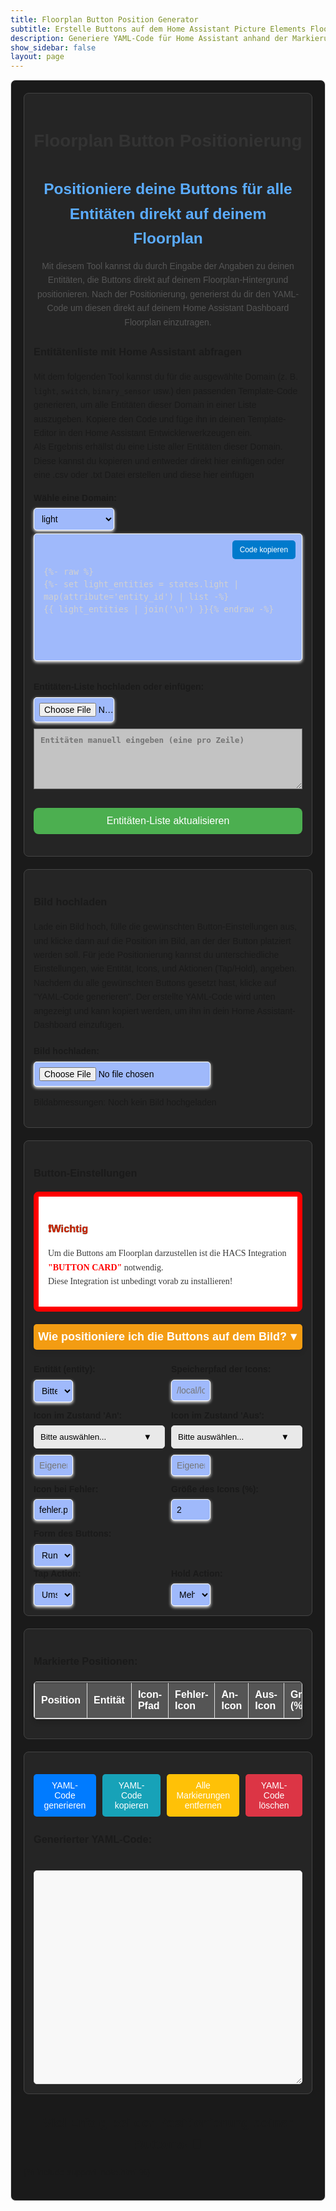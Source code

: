 ```yaml
---
title: Floorplan Button Position Generator
subtitle: Erstelle Buttons auf dem Home Assistant Picture Elements Floorplan
description: Generiere YAML-Code für Home Assistant anhand der Markierungen und Positionen.
show_sidebar: false
layout: page
---
```

<div class="guide-container">

<div id="custom-alert" style="display: none;">
    <div id="custom-alert-content">
        <h4 id="custom-alert-title"></h4>
        <p id="custom-alert-message"></p>
        <button id="close-alert">OK</button>
    </div>
</div>
<section class="content-section">

<h1 class="floorplan-main-title">Floorplan Button Positionierung</h1>

<h2 class="floorplan-main-subtitle">Positioniere deine Buttons für alle Entitäten direkt auf deinem Floorplan</h2>

<p class="floorplan-main-intro">
    Mit diesem Tool kannst du durch Eingabe der Angaben zu deinen Entitäten, die Buttons direkt auf deinem Floorplan-Hintergrund positionieren. Nach der Positionierung, generierst du dir den YAML-Code um diesen direkt auf deinem Home Assistant Dashboard Floorplan einzutragen.
</p>

<h3>Entitätenliste mit Home Assistant abfragen</h3>

<p>
    Mit dem folgenden Tool kannst du für die ausgewählte Domain (z. B. <code>light</code>, <code>switch</code>, <code>binary_sensor</code> usw.) den passenden Template-Code generieren, um alle Entitäten dieser Domain in einer Liste auszugeben. 
    Kopiere den Code und füge ihn in deinen Template-Editor in den Home Assistant Entwicklerwerkzeugen ein.<br>
    Als Ergebnis erhällst du eine Liste aller Entitäten dieser Domain.<br> 
    Diese kannst du kopieren und entweder direkt hier einfügen oder eine .csv oder .txt Datei erstellen und diese hier einfügen
</p>

<div class="floorplan-form-group">
    <label for="domain-select">Wähle eine Domain:</label>
    <select id="domain-select" onchange="updateTemplateCode()">
        <option value="light">light</option>
        <option value="switch">switch</option>
        <option value="input_boolean">input_boolean</option>
        <option value="binary_sensor">binary_sensor</option>
    </select>
</div>

<div class="code-container">
    <button class="copy-button" onclick="copyCode('template-output', this)">Code kopieren</button>
    <pre id="template-output">
        <code>
{%- raw %}
{%- set light_entities = states.light | map(attribute='entity_id') | list -%}
{{ light_entities | join('\n') }}{% endraw -%}
        </code>
    </pre>
</div>

<div class="floorplan-form-group">
    <label for="entity-list-upload">Entitäten-Liste hochladen oder einfügen:</label>
    <input type="file" id="entity-list-upload" accept=".txt,.csv" onchange="loadEntityList(event)" style="margin-bottom: 10px;">
    <textarea class="textarea-list" id="entity-list-text" placeholder="Entitäten manuell eingeben (eine pro Zeile)" rows="5" style="width: 100%;"></textarea>
        <div class="entity-preview-container" id="entity-preview" style="display: none; margin-top: 20px; border: 1px solid #ddd; padding: 10px; border-radius: 5px;">
            <h4>Hochgeladene Entitäten</h4>
            <textarea id="uploaded-entity-list" rows="10" style="width: 100%;" readonly></textarea>
        </div>
    <button class="custom-button" onclick="updateEntityDropdown()">Entitäten-Liste aktualisieren</button>
</div>
</section>


<section class="content-section">
<h3>Bild hochladen</h3>

<p>
    Lade ein Bild hoch, fülle die gewünschten Button-Einstellungen aus, und klicke dann auf die Position im Bild, an der der Button platziert werden soll. Für jede Positionierung kannst du unterschiedliche Einstellungen, wie Entität, Icons, und Aktionen (Tap/Hold), angeben. Nachdem du alle gewünschten Buttons gesetzt hast, klicke auf "YAML-Code generieren". Der erstellte YAML-Code wird unten angezeigt und kann kopiert werden, um ihn in dein Home Assistant-Dashboard einzufügen.
</p>

<!-- Bild-Upload -->
<div class="custom-form-group">
    <label for="image-upload" class="custom-label">Bild hochladen:</label>
    <input type="file" id="image-upload" class="custom-input" accept="image/*">
<p id="image-dimensions">Bildabmessungen: Noch kein Bild hochgeladen</p>
</div>

<!-- Bildcontainer -->
<div class="floorplan-container" id="container" style="display: none;">
    <img src="" alt="Floorplan" id="floorplan">
    <div class="floorplan-coords" id="coords">left: 0%, top: 0%</div>
</div>
</section>

<section class="content-section">
<!-- Formular für zusätzliche Angaben -->
<h3>Button-Einstellungen</h3>
<div class="important-container">
    <h3>❗Wichtig</h3>
    <p>
        Um die Buttons am Floorplan darzustellen ist die HACS Integration <strong>"Button Card"</strong> notwendig.<br>
        Diese Integration ist unbedingt vorab zu installieren!
    </p>
</div>
<div class="dropdown">
    <button class="dropdown-toggle" onclick="toggleDropdown('tutorialDropdown', this)">
        Wie positioniere ich die Buttons auf dem Bild?<span>&#9660;</span>
    </button>
    <div id="tutorialDropdown" class="dropdown-content" style="display: none; padding: 10px; text-align: left; line-height: 1.5;">
        <p><strong>Schritt-für-Schritt-Anleitung:</strong></p>
        <ol>
            <li>Wähle eine Entität aus der Liste aus</li>
            <li>Trage den Speicherpfad deiner Icons (Home Assistant) ein. Vorschlag: /local/lovelace/icon/</li>
            <li>Wähle ein Icon, welches beim Zustand <em>"AN"</em> deiner Entität angezeigt werden soll oder gib einen eigenen Namen ein.</li>
            <li>Wähle ein Icon, welches beim Zustand <em>"AUS"</em> deiner Entität angezeigt werden soll oder gib einen eigenen Namen ein.</li>
            <li>Trage den Namen des Icons ein, welches bei einem Fehler der Entität angezeigt werden soll. Vorschlag: fehler.png</li>
            <li>Wähle eine Breite des Buttons auf dem Floorplan. Voreingestellt: <em>2</em>.</li>
            <li>Wähle die Form des Buttons.</li>
            <li>Wähle eine <em>Tap</em>- und eine <em>Hold Action</em>.</li>
        </ol>
        <p>
            Wenn alles ausgewählt ist, klicke auf das Bild, um die Position des Buttons zu setzen.<br>
            In der Tabelle werden alle Einstellungen als Information angezeigt. Ausgewählte Icons können mit einem Klick daruf heruntergeladen werden.
        </p>
        <p><strong>Für die nächste Entität:</strong></p>
        <ul>
            <li>Ändere die Eingaben in den Punkten 1–8, die für die neue Entität gelten.</li>
            <li>Klicke dann erneut auf das Bild, um die neue Entität zu positionieren.</li>
        </ul>
        <p>Fahre so mit all deinen Entitäten fort, bis alle Buttons positioniert sind.</p>
        <p><strong>Zum Schluss:</strong></p>
        <ul>
            <li>Klicke auf <em>YAML-Code generieren</em>, um den Code zu erhalten.</li>
        </ul>
        <p><strong>Hinweis:</strong> Falls dir Fehler unterlaufen, kannst du mit den unteren Buttons Markierungen entfernen oder den YAML-Code löschen.</p>
        <p><strong>Viel Erfolg! 🎉</strong></p>
    </div>
</div>    

<div class="floorplan-marker-form">
    <div class="floorplan-form-group">
        <label for="marker-entity">Entität (entity):</label>
        <select id="marker-entity">
            <option value="">Bitte auswählen...</option>
            <!-- Dynamisch hinzugefügte Optionen -->
        </select>
    </div>  
    <div class="floorplan-form-group">
        <label for="marker-path">Speicherpfad der Icons:</label>
        <input type="text" id="marker-path" placeholder="/local/lovelace/icon/">
    </div>    
    <div class="floorplan-form-group">
        <label for="icon-dropdown">Icon im Zustand 'An':</label>
        <div class="custom-dropdown">
            <button id="on-icon-button" class="custom-dropdown-button" onclick="toggleIconDropdown()">Bitte auswählen...</button>
            <div class="custom-dropdown-content" id="icon-dropdown">
                <!-- Dynamisch generierte Icons -->
            </div>
        </div>
        <input type="text" id="custom-on-icon" placeholder="Eigenen Namen eingeben" style="margin-top: 10px; width: 100%;">
        <input type="hidden" id="selected-icon" name="selected-icon">
    </div>
    <div class="floorplan-form-group">
        <label for="off-icon-dropdown">Icon im Zustand 'Aus':</label>
        <div class="custom-dropdown">
            <button id="off-icon-button" class="custom-dropdown-button" onclick="toggleOffIconDropdown()">Bitte auswählen...</button>
            <div class="custom-dropdown-content" id="off-icon-dropdown">
                <!-- Dynamisch generierte Icons -->
            </div>
        </div>
        <input type="text" id="custom-off-icon" placeholder="Eigenen Namen eingeben" style="margin-top: 10px; width: 100%;">
        <input type="hidden" id="selected-off-icon" name="selected-off-icon">
    </div>
    <div class="floorplan-form-group">
        <label for="marker-default-icon">Icon bei Fehler:</label>
        <input type="text" id="marker-default-icon" value="fehler.png">
    </div>        
    <div class="floorplan-form-group">
        <label for="marker-size">Größe des Icons (%):</label>
        <input type="text" id="marker-size" value="2">
    </div>    
    <!-- Auswahl für die Form des Markers -->
    <div class="floorplan-form-group">
        <label for="marker-shape">Form des Buttons:</label>
        <select id="marker-shape">
            <option value="50%">Rund</option>
            <option value="0%">Eckig</option>
            <option value="10%">Abgerundet</option>
        </select>
    </div>
</div>

<!-- Auswahl für die Tap- und Hold-Action mit jeweiligen Navigationspfaden -->
<div class="floorplan-form-group-horizontal">
    <div class="floorplan-form-group">
        <label for="marker-tap-action">Tap Action:</label>
        <select id="marker-tap-action" onchange="toggleNavigationPathInput('tap')">
            <option value="toggle">Umschalten</option>
            <option value="none">Keine</option>
            <option value="more-info">Mehr Info</option>
            <option value="navigate">Navigieren</option>
            <option value="call-service">Taster</option>
            <option value="fire-dom-event">Pop-Up</option>
        </select>
        <input type="text" id="navigation-path-tap" placeholder="Pfad für Navigation (Tap)" style="display:none; margin-top: 5px;">
    </div>
    <div class="floorplan-form-group">
        <label for="marker-hold-action">Hold Action:</label>
        <select id="marker-hold-action" onchange="toggleNavigationPathInput('hold')">
            <option value="more-info" selected>Mehr Info</option>
            <option value="none">Keine</option>
            <option value="toggle">Umschalten</option>
            <option value="navigate">Navigieren</option>
            <option value="call-service">Taster</option>
            <option value="fire-dom-event">Pop-Up</option>
        </select>
        <input type="text" id="navigation-path-hold" placeholder="Pfad für Navigation (Hold)" style="display:none; margin-top: 5px;">
    </div>
</div>

<!-- Eingabefelder für den Navigationspfad, nur sichtbar, wenn "Navigieren" ausgewählt ist -->
<div class="floorplan-form-group" id="navigation-path-group-tap" style="display: none;">
    <label for="navigation-path-tap">Navigationspfad (Tap):</label>
    <input type="text" id="navigation-path-tap" placeholder="Pfad für Navigation (Tap)">
</div>

<div class="floorplan-form-group" id="navigation-path-group-hold" style="display: none;">
    <label for="navigation-path-hold">Navigationspfad (Hold):</label>
    <input type="text" id="navigation-path-hold" placeholder="Pfad für Navigation (Hold)">
</div>
</section>

<section class="content-section">
<h3>Markierte Positionen:</h3>

<table id="position-table" border="1" style="width: 100%; text-align: left; border-collapse: collapse;">
    <thead>
        <tr>
            <th>Position</th>
            <th>Entität</th>
            <th>Icon-Pfad</th>
            <th>Fehler-Icon</th>
            <th>An-Icon</th>
            <th>Aus-Icon</th>
            <th>Größe (%)</th>
            <th>Form</th>
        </tr>
    </thead>
    <tbody>
        <!-- Dynamisch generierte Einträge -->
    </tbody>
</table>
</section>

<section class="content-section">
<div class="floorplan-button-container">
    <button class="floorplan-button floorplan-button-primary" onclick="generateYAML()">YAML-Code generieren</button>
    <button class="floorplan-button floorplan-button-info" onclick="copyYAML()">YAML-Code kopieren</button>
    <button class="floorplan-button floorplan-button-warning" onclick="removeMarkers()">Alle Markierungen entfernen</button>
    <button class="floorplan-button floorplan-button-danger" onclick="clearYAML()">YAML-Code löschen</button>
</div>

<h3>Generierter YAML-Code:</h3>
<textarea id="yaml-output" rows="20" cols="80" readonly></textarea>
</section>

<footer class="guide-footer">
    <h2>Viel Erfolg bei der Positionierung deiner Buttons! 🎉</h2>
</footer>

{% include support_note.html %}

</div>

<style>
    .guide-container {
        max-width: 100%;
        margin: auto;
        padding: 20px;
        background-color: #1a1a1a;
        font-family: Arial, sans-serif;
        line-height: 1.6;
        border: 1px solid #ddd;
        border-radius: 8px;
        box-shadow: 0 4px 4px 6px rgba(255, 255, 255, 0.3);
    }

    .content-section {
        margin-bottom: 20px;
        padding: 15px;
        background-color: #252525;
        border: 1px solid #444;
        border-radius: 8px;
    }

    .content-section h2 {
        color: #5bacff;
        font-size: 1.75em;
        margin-bottom: 10px;
    }

    .content-section ul {
        margin: 10px 0 0 20px;
        padding: 0;
        list-style-type: disc;
    }

    .content-section ul li {
        margin-bottom: 10px;
    }

    .guide-footer {
        text-align: center;
    }
    /* Wichtiges Hinweis-Container */
    .important-container {
        background-color: rgb(255, 255, 255);
        padding: 15px;
        border-radius: 8px;
        margin-bottom: 20px;
        border: 8px solid rgb(255, 0, 0);
    }
    .important-container h3 {
        color: #d12700;
        font-weight: bold;
        text-shadow: 0 0 1px rgb(0, 0, 0);
    }
    .important-container p {
        color: #383838;
        font-family: Arial Black;
    }
    .important-container strong {
        color:rgb(255, 0, 0);
        text-transform: uppercase;
    }
    /* Hinweise */
    .note-container {
        background-color: rgb(255, 255, 255);
        padding: 15px;
        border-radius: 8px;
        margin-bottom: 20px;
        border: 8px solid #0062ff;
    }
    .note-container h3 {
        color: #0062ff;
        font-weight: bold;
        text-shadow: 0 0 1px rgb(0, 0, 0);
    }
    .note-container p {
        color: #383838;
    }
    .note-container strong {
        color: #0062ff;
        text-transform: uppercase;
    }
    .entity-preview-container {
        background-color: #9fb9fb;
        border: 1px solid #ddd;
        border-radius: 5px;
        padding: 15px;
        margin: 10px 0;
        box-shadow: 0 4px 8px rgba(0, 0, 0, 0.1);
    }

    .entity-preview-container h4 {
        margin-bottom: 10px;
        color: #333;
        font-size: 16px;
        font-weight: bold;
    }

    .code-container {
        position: relative;
        background-color: #9fb9fb;
        border: 1px solid #ffffff;
        box-shadow: 0 2px 5px #ffffff;
        border-radius: 5px;
        padding: 15px;
        margin-top: 5px;
        margin-bottom: 30px;
        overflow: auto;
        max-height: 300px;
    }

    .code-container code {
        font-family: Consolas, Monaco, 'Andale Mono', 'Ubuntu Mono', monospace;
        font-size: 0.95em;
        line-height: 1.5;
        color: #d1d1d1;
        white-space: pre-wrap;
    }

    .copy-button {
        position: absolute;
        top: 10px;
        right: 10px;
        background: #007acc;
        color: white;
        border: none;
        border-radius: 5px;
        padding: 8px 12px;
        font-size: 0.85em;
        cursor: pointer;
        z-index: 10;
        transition: background-color 0.3s, transform 0.2s;
    }

    .copy-button:hover {
        background: #005a9c;
    }
    .copy-button.copied {
        background: #72dd8b; /* Grüner Hintergrund */
        color: white;       /* Weiße Schrift */
        content: '✔️';      /* Symbol */
        padding: 8px 12px;
    }
    #custom-alert {
        position: fixed;
        top: 0;
        left: 0;
        width: 100%;
        height: 100%;
        background-color: rgba(0, 0, 0, 0.6); /* Dunkles Overlay */
        display: flex;
        justify-content: center;
        align-items: center;
        z-index: 9999;
    }
    #custom-alert-content {
        background-color: #fff;
        padding: 20px 30px;
        border-radius: 10px;
        box-shadow: 0 4px 10px rgba(0, 0, 0, 0.3);
        text-align: center;
        max-width: 400px;
        animation: fadeIn 0.3s ease-in-out;
    }
    #custom-alert-title {
        margin-bottom: 10px;
        font-size: 18px;
        color: #333;
        font-weight: bold;
    }
    #custom-alert-message {
        margin-bottom: 15px;
        font-size: 16px;
        color: #666;
    }
    #close-alert {
        background-color: #28a745;
        color: white;
        border: none;
        padding: 10px 20px;
        font-size: 14px;
        border-radius: 5px;
        cursor: pointer;
        transition: background-color 0.3s ease;
    }
    #close-alert:hover {
        background-color: #218838;
    }
    /* Animation */
    @keyframes fadeIn {
        from {
            opacity: 0;
            transform: scale(0.8);
        }
        to {
            opacity: 1;
            transform: scale(1);
        }
    }
    .custom-input, select {
        padding: 8px;
        color: #000000;
        background-color: #9fb9fb;
        max-width: 100%;
        border: 1px solid #ffffff;
        box-shadow: 0 2px 5px #ffffff;
        border-radius: 5px;
        font-size: 14px;
    }
    .custom-button {
        background-color: #4CAF50;
        color: white;
        padding: 12px 20px;
        font-size: 16px;
        border-radius: 8px;
        border: none;
        cursor: pointer;
        transition: background-color 0.3s ease;
        margin-top: 20px;
        margin-bottom: 20px;
    }
    .custom-button:hover {
        background-color: #45a049;
    }

    .floorplan-main-container {
        max-width: 100%;
        margin: auto;
        padding: 20px;
        background-color: #f9f9f9;
        font-family: Arial, sans-serif;
        line-height: 1.6;
        border: 1px solid #ddd;
        border-radius: 8px;
        box-shadow: 0 4px 6px rgba(0, 0, 0, 0.1);
    }
    .floorplan-main-title {
        text-align: center;
        color: #333;
        font-size: 2em;
        margin-bottom: 10px;
    }
    .floorplan-main-subtitle {
        text-align: center;
        color: #666;
        font-size: 1.4em;
        margin-bottom: 20px;
    }
    .floorplan-main-intro {
        text-align: center;
        color: #555;
        margin-bottom: 20px;
    }
    .custom-form-group {
        margin-top: 20px;
    }
    .custom-label {
        display: block;
        font-weight: bold;
        margin-bottom: 5px;
    }
    .floorplan-container {
        position: relative;
        display: inline-block;
        margin-top: 20px;
        border: 1px solid #ddd;
        padding: 0;
        background-color: #f9f9f9;
        border-radius: 8px;
        margin-bottom: 20px;
    }
    img {
        display: block;
        cursor: crosshair;
    }
    .floorplan-coords {
        position: absolute;
        top: 10px;
        left: 10px;
        background: rgba(0, 0, 0, 0.7);
        color: #fff;
        padding: 5px 10px;
        border-radius: 5px;
        font-size: 14px;
        display: none;
    }
    .floorplan-container:hover .floorplan-coords {
        display: block;
    }
    .floorplan-marker {
        position: absolute;
        width: 10px;
        height: 10px;
        background: red;
        box-shadow: 0 0 4px rgba(0, 0, 0, 0.5);
        transform: translate(-50%, -50%);
        pointer-events: none;
    }
    .floorplan-marker-form {
        display: grid;
        grid-template-columns: repeat(2, 1fr);
        gap: 10px;
        margin-top: 20px;
    }
    .floorplan-form-group {
        display: flex;
        flex-direction: column;
    }
    .floorplan-form-group label {
        font-weight: bold;
        margin-bottom: 5px;
    }
    .floorplan-form-group input, .floorplan-form-group select {
        padding: 8px;
        color: #000000;
        background-color: #9fb9fb;
        max-width: 30%;
        border: 1px solid #ffffff;
        box-shadow: 0 2px 5px #ffffff;
        border-radius: 5px;
        font-size: 14px;
    }
    .floorplan-button-container {
        display: flex;
        gap: 10px;
        margin-top: 20px;
    }
    .floorplan-button {
        padding: 10px 15px;
        font-size: 14px;
        border: none;
        border-radius: 5px;
        cursor: pointer;
    }
    .floorplan-button-primary {
        background-color: #007bff;
        color: #fff;
    }
    .floorplan-button-info {
        background-color: #17a2b8;
        color: #fff;
    }
    .floorplan-button-warning {
        background-color: #ffc107;
        color: #fff;
    }
    .floorplan-button-danger {
        background-color: #dc3545;
        color: #fff;
    }
    .textarea-list {
        width:100%;
        background-color: #c3c3c3;
        color: #000000;
        font-size: 0.9em;
        font-weight: bold;
        padding: 10px;
        margin-bottom: 10px;
    }
    #yaml-output {
        width: 100%;
        margin-top: 20px;
        padding: 10px;
        font-size: 14px;
        border: 1px solid #ddd;
        border-radius: 5px;
        background-color: #f8f8f8;
    }
    .floorplan-form-group-horizontal {
        display: flex;
        gap: 10px;
    }
    
    .floorplan-form-group-horizontal .floorplan-form-group {
        flex: 1;
    }

    .dropdown {
        margin: 20px 0;
        text-align: center;
    }

    .dropdown-toggle {
        font-size: 18px;
        font-weight: bold;
        cursor: pointer;
        background-color: #f39c12;
        color: #ffffff;
        padding: 10px 5px;
        border: none;
        border-radius: 5px;
        text-align: center;
        width: 100%;
        box-shadow: 0 4px 8px rgba(0, 0, 0, 0.1);
        display: inline-block;
    }

    .dropdown-toggle.rotated {
        writing-mode: vertical-rl;
        text-orientation: mixed;
        transform: rotate(180deg); /* Text von unten nach oben */
        padding: 20px 30px;
        width: 200px;
        height: auto;
    }

    .dropdown-toggle span {
        float: right;
    }

    .dropdown-content {
        padding: 20px;
        background-color: #1a1a1a;
        border: 1px solid #f39c12;
        border-radius: 5px;
        margin-top: 10px;
        box-shadow: 0 4px 8px rgba(0, 0, 0, 0.1);
    }
    .guide-footer {
    text-align: center;
    margin-top: 20px;
    }
    #marker-on-icon option {
        padding: 10px;
        display: flex;
        align-items: center;
    }

    #marker-on-icon img {
        width: 24px;
        height: 24px;
        margin-right: 10px;
        vertical-align: middle;
    }
    .custom-dropdown {
        position: relative;
        display: inline-block;
        width: 100%;
    }

    .custom-dropdown-button {
        background-color: #e9e9e9;
        color: #000000;
        padding: 10px;
        border: 1px solid #ddd;
        border-radius: 5px;
        width: 100%;
        text-align: left;
        cursor: pointer;
    }

    .custom-dropdown-button::after {
        content: "▼";
        float: right;
        margin-right: 10px;
        color: #000000;
    }

    .custom-dropdown-content {
        display: none;
        position: absolute;
        background-color: #6b6b6b;
        border: 1px solid #ddd;
        border-radius: 5px;
        box-shadow: 0px 8px 16px 0px rgba(0, 0, 0, 0.2);
        max-height: 200px;
        overflow-y: auto;
        z-index: 1000;
        width: 100%;
    }

    .custom-dropdown-content div {
        padding: 10px;
        display: flex;
        align-items: center;
        cursor: pointer;
        transition: background-color 0.3s ease;
        color: #fff;
    }

    .custom-dropdown-content div:hover {
        background-color: #555;
    }

    .custom-dropdown-content img {
        width: 30px;
        height: 30px;
        margin-right: 10px;
    }
    /* Tabelle allgemein */
    #position-table {
        width: 100%;
        border-collapse: collapse;
        background-color: #6b6b6b; /* Passend zum Dropdown-Hintergrund */
        color: #fff; /* Weiße Schrift */
        border: 1px solid #ddd;
        border-radius: 5px;
        box-shadow: 0px 4px 8px rgba(0, 0, 0, 0.2);
        overflow: hidden;
    }

    /* Kopfzeile der Tabelle */
    #position-table th {
        background-color: #555; /* Passend zur Hover-Farbe des Dropdowns */
        color: #fff; /* Weiße Schrift */
        font-weight: bold;
        padding: 10px;
        text-align: left;
        border-bottom: 1px solid #ddd;
    }

    /* Zellen der Tabelle */
    #position-table td {
        background-color: #6b6b6b; /* Dunkler Hintergrund für die Zellen */
        color: #fff; /* Weiße Schrift */
        padding: 10px;
        border-bottom: 1px solid #ddd;
    }

    /* Zellen mit Bildern */
    #position-table td img {
        display: block;
        margin: auto; /* Zentriert das Bild in der Zelle */
        max-width: 24px;
        max-height: 24px;
        border-radius: 5px; /* Leicht abgerundete Ecken für die Bilder */
    }

    /* Hover-Effekt für Tabellenzeilen */
    #position-table tr:hover {
        background-color: #555; /* Gleiche Hover-Farbe wie Dropdown-Einträge */
        transition: background-color 0.3s ease;
    }

    /* Alternative Zeilenfarbe für bessere Übersicht */
    #position-table tr:nth-child(even) td {
        background-color: #5a5a5a; /* Etwas hellere Farbe für gerade Zeilen */
    }

    /* Text in den Zellen */
    #position-table td {
        font-size: 14px;
        line-height: 1.5;
    }

    /* Zentrierung der Tabelle */
    #position-table {
        margin-top: 20px;
        border-radius: 5px;
    }


</style>

<script>

function updateTemplateCode() {
    const domain = document.getElementById('domain-select').value;
    const codeElement = document.querySelector('#template-output code');

    // Neuer Code mit RAW-Block
    const templateCode = `{%- raw %}
{%- set ${domain}_entities = states.${domain} | map(attribute='entity_id') | list -%}
{{ ${domain}_entities | join('\\n') }}{% endraw -%}`;

    // Aktualisiere den Inhalt des <code>-Elements
    codeElement.innerText = templateCode;
}

// Initialer Template-Code für die Standardauswahl "light"
updateTemplateCode();

function copyCode(elementId, button) {
    const codeElement = document.getElementById(elementId);
    const codeText = codeElement.innerText || codeElement.textContent;

    navigator.clipboard.writeText(codeText)
        .then(() => {
            showCustomAlert("ERFOLG!", "Der Code wurde erfolgreich kopiert!");

            button.classList.add('copied');
            button.textContent = "Kopiert ✔️";
        })
        .catch(err => {
            console.error("Fehler beim Kopieren des Codes: ", err);
            showCustomAlert("FEHLER!", "Beim Kopieren des Codes ist ein Fehler aufgetreten.");
        });
}

function showCustomAlert(title, message) {
    const alertBox = document.getElementById("custom-alert");
    const alertTitle = document.getElementById("custom-alert-title");
    const alertMessage = document.getElementById("custom-alert-message");

    alertTitle.textContent = title;
    alertMessage.textContent = message;
    alertBox.style.display = "flex";

    document.getElementById("close-alert").onclick = function () {
        alertBox.style.display = "none";
    };
}

let entityList = [];

// Funktion zum Hochladen der Entitäten-Liste aus einer Datei
function loadEntityList(event) {
    const file = event.target.files[0];
    if (file) {
        const reader = new FileReader();
        reader.onload = (e) => {
            const content = e.target.result;
            const fileEntities = content
                .split('\n')
                .map(item => item.trim())
                .filter(item => item); // Entfernt leere Zeilen

            // Setze die Liste zurück und entferne Duplikate
            entityList = [...new Set(fileEntities)];

            // Zeige die hochgeladenen Entitäten in der Vorschau
            const previewContainer = document.getElementById("entity-preview");
            const previewTextarea = document.getElementById("uploaded-entity-list");
            previewTextarea.value = entityList.join('\n'); // Zeige die Liste im Textbereich an
            previewContainer.style.display = "block"; // Zeige die Vorschau an
        };
        reader.readAsText(file);
    }
}

// Funktion zum Aktualisieren der Dropdown-Liste mit Entitäten
function updateEntityDropdown() {
    // Manuell eingegebene Entitäten
    const textareaContent = document.getElementById('entity-list-text').value;
    const manualEntities = textareaContent
        .split('\n')
        .map(item => item.trim())
        .filter(item => item); // Entfernt leere Einträge

    // Kombiniere hochgeladene und manuell eingegebene Entitäten
    entityList = [...new Set([...entityList, ...manualEntities])];

    // Aktualisiere das Dropdown
    const entityDropdown = document.getElementById('marker-entity');
    entityDropdown.innerHTML = '<option value="">Bitte auswählen...</option>'; // Dropdown zurücksetzen

    entityList.forEach(entity => {
        const option = document.createElement('option');
        option.value = entity;
        option.textContent = entity;
        entityDropdown.appendChild(option);
    });

    // Zeige Erfolgsmeldung
    showCustomAlert("ERFOLG!", "Die Entitäten-Liste wurde erfolgreich aktualisiert!");

    // Leere das Vorschaulisten-Fenster nach Aktualisierung
    const previewContainer = document.getElementById("entity-preview");
    const previewTextarea = document.getElementById("uploaded-entity-list");
    previewTextarea.value = ""; // Vorschauliste leeren
    previewContainer.style.display = "none"; // Verstecke die Vorschau
}

function toggleDropdown() {
    const dropdown = document.getElementById("iconDropdown");
    dropdown.style.display = dropdown.style.display === "block" ? "none" : "block";
}

// Funktion für On-Icon-Dropdown
function toggleIconDropdown() {
    const dropdown = document.getElementById("icon-dropdown");
    dropdown.style.display = dropdown.style.display === "block" ? "none" : "block";
}

function populateIconDropdown() {
    const icons = [
        "decke_on.png",
        "led_on.png",
        "spot_on.png",
        "haengeleuchte_on.png",
        "schreibtisch_on.png",
        "nachttisch_on.png",
        "wand_on.png",
        "birne_on.png",
        "kerzen_on.png",
        "sideboard_on.png",
        "tuere_on.png",
        "ventilator_on.png",
        "videoleuchte_on.png",
        "onair_on.png",
        "musik_on.png",
        "tv_on.png",
        "playstation_on.png",
        "heizung_on.png",
        "vollbild_on.png",
        "gute_nacht_on.png",
        "guten_morgen_on.png",
        "zuhause_on.png"
    ];

    const dropdownContent = document.getElementById("icon-dropdown");
    dropdownContent.innerHTML = ""; // Löscht vorherige Einträge

    icons.forEach(icon => {
        const div = document.createElement("div");
        div.innerHTML = `<img src="/img/icons/${icon}" alt="${icon}"> ${icon}`;
        div.onclick = function () {
            document.getElementById("on-icon-button").textContent = icon;
            document.getElementById("selected-icon").value = icon;
            document.getElementById("custom-on-icon").value = ""; // Leert das eigene Eingabefeld
            dropdownContent.style.display = "none";
        };
        dropdownContent.appendChild(div);
    });
}

// Überwacht die eigene Eingabe für On-Icon
document.getElementById("custom-on-icon").addEventListener("input", function () {
    const customInput = document.getElementById("custom-on-icon").value;
    if (customInput) {
        document.getElementById("on-icon-button").textContent = customInput;
        document.getElementById("selected-icon").value = customInput;
    }
});

// Funktion für Off-Icon-Dropdown
function toggleOffIconDropdown() {
    const dropdown = document.getElementById("off-icon-dropdown");
    dropdown.style.display = dropdown.style.display === "block" ? "none" : "block";
}

function populateOffIconDropdown() {
    const icons = [
        "decke_off.png",
        "led_off.png",
        "spot_off.png",
        "haengeleuchte_off.png",
        "schreibtisch_off.png",
        "nachttisch_off.png",
        "wand_off.png",
        "birne_off.png",
        "kerzen_off.png",
        "sideboard_off.png",
        "tuere_off.png",
        "ventilator_off.png",
        "videoleuchte_off.png",
        "onair_off.png",
        "musik_off.png",
        "tv_off.png",
        "playstation_off.png",
        "heizung_off.png",
        "vollbild_off.png",
        "gute_nacht_off.png",
        "guten_morgen_off.png",
        "zuhause_off.png"
    ];

    const dropdownContent = document.getElementById("off-icon-dropdown");
    dropdownContent.innerHTML = ""; // Löscht vorherige Einträge

    icons.forEach(icon => {
        const div = document.createElement("div");
        div.innerHTML = `<img src="/img/icons/${icon}" alt="${icon}"> ${icon}`;
        div.onclick = function () {
            document.getElementById("off-icon-button").textContent = icon;
            document.getElementById("selected-off-icon").value = icon;
            document.getElementById("custom-off-icon").value = ""; // Leert das eigene Eingabefeld
            dropdownContent.style.display = "none";
        };
        dropdownContent.appendChild(div);
    });
}

// Überwacht die eigene Eingabe für Off-Icon
document.getElementById("custom-off-icon").addEventListener("input", function () {
    const customInput = document.getElementById("custom-off-icon").value;
    if (customInput) {
        document.getElementById("off-icon-button").textContent = customInput;
        document.getElementById("selected-off-icon").value = customInput;
    }
});

// Initialisiere beide Dropdowns
populateIconDropdown();
populateOffIconDropdown();



// JavaScript zur Markierungserstellung, Bild-Upload und Anzeige der Bildabmessungen
const img = document.getElementById('floorplan');
const coordsDisplay = document.getElementById('coords');
const container = document.getElementById('container');
const imageUpload = document.getElementById('image-upload');
const imageDimensions = document.getElementById('image-dimensions');
const yamlOutput = document.getElementById('yaml-output');

// Speichert die Daten der Markierungen für die YAML-Generierung
let markers = [];

img.addEventListener('mousemove', (event) => {
  const rect = img.getBoundingClientRect();
  const xPercent = ((event.clientX - rect.left) / rect.width) * 100;
  const yPercent = ((event.clientY - rect.top) / rect.height) * 100;

  coordsDisplay.textContent = `left: ${xPercent.toFixed(2)}%, top: ${yPercent.toFixed(2)}%`;
});

function toggleCustomIconInput(state) {
    const customInput = document.getElementById(`custom-${state}-icon`);
    const select = document.getElementById(`marker-${state}-icon`);
    if (select.value === "custom") {
        customInput.style.display = "block";
    } else {
        customInput.style.display = "none";
    }
}

img.addEventListener('click', (event) => {
    const rect = img.getBoundingClientRect();
    const xPercent = ((event.clientX - rect.left) / rect.width) * 100;
    const yPercent = ((event.clientY - rect.top) / rect.height) * 100;

    const shape = document.getElementById('marker-shape').value;

    const marker = document.createElement('div');
    marker.classList.add('floorplan-marker');
    marker.style.left = `${xPercent}%`;
    marker.style.top = `${yPercent}%`;
    marker.style.borderRadius = shape;
    container.appendChild(marker);

    // Icons für Zustand "An" und "Aus" mit Priorität für benutzerdefinierte Eingabe
    const selectedOnIcon = document.getElementById("selected-icon").value; // Dropdown-Auswahl
    const customOnIcon = document.getElementById("custom-on-icon").value; // Benutzerdefinierter Name
    const onIcon = customOnIcon || selectedOnIcon;

    const selectedOffIcon = document.getElementById("selected-off-icon").value; // Dropdown-Auswahl
    const customOffIcon = document.getElementById("custom-off-icon").value; // Benutzerdefinierter Name
    const offIcon = customOffIcon || selectedOffIcon;

    const newMarker = {
        x: xPercent.toFixed(2),
        y: yPercent.toFixed(2),
        entity: document.getElementById('marker-entity').value || "",
        path: document.getElementById('marker-path').value || "/local/lovelace/icon/",
        defaultIcon: document.getElementById('marker-default-icon').value || "fehler.png",
        onIcon: onIcon,
        offIcon: offIcon,
        size: document.getElementById('marker-size').value || "2",
        shape: shape,
        fromDropdownOn: !!selectedOnIcon && !customOnIcon, // True, wenn aus der Dropdown-Liste gewählt
        fromDropdownOff: !!selectedOffIcon && !customOffIcon // True, wenn aus der Dropdown-Liste gewählt
    };

    markers.push(newMarker);
    updatePositionTable(newMarker);
});

// Funktion zum Aktualisieren der Tabelle
function updatePositionTable(marker) {
    const tableBody = document.querySelector('#position-table tbody');
    const row = document.createElement('tr');

    // Zustand "An" Icon: Bild aus Dropdown oder benutzerdefinierter Name
    const onIconHTML = marker.fromDropdownOn
        ? `<a href="/img/icons/${marker.onIcon}" download="${marker.onIcon}">
                <img src="/img/icons/${marker.onIcon}" alt="${marker.onIcon}" style="width: 40px; height: 40px; cursor: pointer;">
           </a>`
        : `<span>${marker.onIcon}</span>`; // Benutzerdefinierter Name

    // Zustand "Aus" Icon: Bild aus Dropdown oder benutzerdefinierter Name
    const offIconHTML = marker.fromDropdownOff
        ? `<a href="/img/icons/${marker.offIcon}" download="${marker.offIcon}">
                <img src="/img/icons/${marker.offIcon}" alt="${marker.offIcon}" style="width: 40px; height: 40px; cursor: pointer;">
           </a>`
        : `<span>${marker.offIcon}</span>`; // Benutzerdefinierter Name

    // Default Icon: Bild oder benutzerdefinierter Name
    const defaultIconHTML = marker.defaultIcon === "fehler.png"
        ? `<a href="/img/icons/${marker.defaultIcon}" download="${marker.defaultIcon}">
                <img src="/img/icons/${marker.defaultIcon}" alt="${marker.defaultIcon}" style="width: 40px; height: 40px; cursor: pointer;">
           </a>`
        : `<span>${marker.defaultIcon}</span>`; // Benutzerdefinierter Name

    // Erstelle die Tabellenzeile
    row.innerHTML = `
        <td>left: ${marker.x}%, top: ${marker.y}%</td>
        <td>${marker.entity}</td>
        <td>${marker.path}</td>
        <td>${defaultIconHTML}</td>
        <td>${onIconHTML}</td>
        <td>${offIconHTML}</td>
        <td>${marker.size}</td>
        <td>${marker.shape === "50%" ? "Rund" : marker.shape === "0%" ? "Eckig" : "Abgerundet"}</td>
    `;

    tableBody.appendChild(row);
}

// Bild hochladen und anzeigen
imageUpload.addEventListener('change', (event) => {
  const file = event.target.files[0];
  if (file) {
    const reader = new FileReader();
    reader.onload = (e) => {
      img.src = e.target.result;
      img.onload = function() {
        container.style.display = "block"; // Zeige den Container an
        container.style.width = `${img.width}px`;
        container.style.height = `${img.height}px`;
        removeMarkers();

        imageDimensions.textContent = `Bildabmessungen: Breite ${img.width}px, Höhe ${img.height}px`;
      };
    };
    reader.readAsDataURL(file);
  } else {
    container.style.display = "none"; // Verstecke den Container, wenn kein Bild vorhanden
    imageDimensions.textContent = "Bildabmessungen: Noch kein Bild hochgeladen";
  }
});

// Funktion zum Entfernen aller Markierungen im Bild
function removeMarkers() {
    // Entfernt alle Marker aus dem Bild
    document.querySelectorAll('.floorplan-marker').forEach(marker => marker.remove());
    markers = [];

    // Löscht alle Zeilen in der Tabelle außer dem Header
    const tableBody = document.querySelector('#position-table tbody');
    tableBody.innerHTML = ''; // Löscht alle Inhalte in der Tabelle
}

// Funktion zum Leeren des YAML-Code-Feldes
function clearYAML() {
  yamlOutput.value = '';
}

function toggleNavigationPathInput(actionType) {
  const tapPathInput = document.getElementById('navigation-path-tap');
  const holdPathInput = document.getElementById('navigation-path-hold');

  if (actionType === 'tap') {
    const tapAction = document.getElementById('marker-tap-action').value;
    tapPathInput.style.display = tapAction === 'navigate' ? 'block' : 'none';
  } else if (actionType === 'hold') {
    const holdAction = document.getElementById('marker-hold-action').value;
    holdPathInput.style.display = holdAction === 'navigate' ? 'block' : 'none';
  }
}


// Generiert YAML-Code basierend auf den Markierungen
function generateYAML() {
  let yaml = "";
  markers.forEach(marker => {
    yaml += `  - type: custom:button-card\n`;
    yaml += `    entity: ${marker.entity || "light.default_entity"}\n`;
    yaml += `    show_name: false\n`;
    yaml += `    show_entity_picture: true\n`;
    yaml += `    entity_picture: ${marker.path}${marker.defaultIcon}\n`;
    yaml += `    show_icon: false\n`;
    yaml += `    aspect_ratio: 1/1\n`;
    yaml += `    size: 100%\n`;
    yaml += `    styles:\n`;
    yaml += `      card:\n`;
    yaml += `        - border: 2px solid var(--state-icon-color)\n`;
    yaml += `        - border-radius: ${marker.shape}\n`;
    yaml += `        - background-color: var(--primary-background-color)\n`;
    yaml += `    state:\n`;
    yaml += `      - value: "on"\n`;
    yaml += `        entity_picture: ${marker.path}${marker.onIcon}\n`;
    yaml += `        styles:\n`;
    yaml += `          card:\n`;
    yaml += `            - border: 2px solid var(--primary-color)\n`;
    yaml += `      - value: "off"\n`;
    yaml += `        entity_picture: ${marker.path}${marker.offIcon}\n`;
    yaml += `        styles:\n`;
    yaml += `          card:\n`;
    yaml += `            - border: 2px solid var(--primary-color)\n`;

    // Tap Action Configuration
    const tapAction = document.getElementById("marker-tap-action").value;
    const entity = marker.entity;
    if (tapAction === "toggle") {
        yaml += `    tap_action:\n      action: toggle\n`;
    } else if (tapAction === "none") {
        yaml += `    tap_action:\n      action: none\n`;
    } else if (tapAction === "more-info") {
        yaml += `    tap_action:\n      action: more-info\n`;
    } else if (tapAction === "navigate") {
        const navigationPath = document.getElementById("navigation-path-tap").value;
        yaml += `    tap_action:\n      action: navigate\n      navigation_path: ${navigationPath || "/"}\n`;
    } else if (tapAction === "call-service") {
        yaml += `    tap_action:\n      action: call-service\n      service: input_button.press\n      service_data:\n        entity_id: ${entity}\n`;
    } else if (tapAction === "fire-dom-event") {
        yaml += `    tap_action:\n      action: fire-dom-event\n      browser_mod:\n        service: browser_mod.more_info\n        data:\n          entity: ${entity}\n`;
    }

    // Hold Action Configuration with default "Mehr Info"
    const holdAction = document.getElementById("marker-hold-action").value;
    if (holdAction === "toggle") {
        yaml += `    hold_action:\n      action: toggle\n`;
    } else if (holdAction === "none") {
        yaml += `    hold_action:\n      action: none\n`;
    } else if (holdAction === "navigate") {
        const navigationPath = document.getElementById("navigation-path-hold").value;
        yaml += `    hold_action:\n      action: navigate\n      navigation_path: ${navigationPath || "/"}\n`;
    } else if (holdAction === "call-service") {
        yaml += `    hold_action:\n      action: call-service\n      service: input_button.press\n      service_data:\n        entity_id: ${entity}\n`;
    } else if (holdAction === "fire-dom-event") {
        yaml += `    hold_action:\n      action: fire-dom-event\n      browser_mod:\n        service: browser_mod.more_info\n        data:\n          entity: ${entity}\n`;
    } else {
        // Standard "Mehr Info" für hold_action
        yaml += `    hold_action:\n      action: more-info\n`;
    }

    yaml += `    style:\n      left: ${marker.x}%\n      top: ${marker.y}%\n      width: ${marker.size}%\n\n`;
  });
  yamlOutput.value = yaml;
}


// Funktion zum Kopieren des YAML-Codes
function copyYAML() {
  yamlOutput.select();
  document.execCommand('copy');
  showCustomAlert('Super!', 'Dein YAML-Code wurde in die Zwischenablage kopiert!');
}
function toggleDropdown(dropdownId, toggleButton) {
    var dropdownContent = document.getElementById(dropdownId);
    if (dropdownContent.style.display === "none" || dropdownContent.style.display === "") {
        dropdownContent.style.display = "block";
        toggleButton.classList.add("rotated"); // Klasse hinzufügen
    } else {
        dropdownContent.style.display = "none";
        toggleButton.classList.remove("rotated"); // Klasse entfernen
    }
}
</script>

